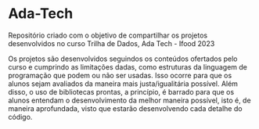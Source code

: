 # Ada-Tech
Repositório criado com o objetivo de compartilhar os projetos desenvolvidos no curso Trilha de Dados, Ada Tech - Ifood 2023

Os projetos são desenvolvidos seguindos os conteúdos ofertados pelo curso e cumprindo as limitações dadas, como estruturas da linguagem de programação que podem ou não ser usadas. Isso ocorre para que os alunos sejam avaliados da maneira mais justa/igualitária possível. Além disso, o uso de bibliotecas prontas, a princípio, é barrado para que os alunos entendam o desenvolvimento da melhor maneira possível, isto é, de maneira aprofundada, visto que estarão desenvolvendo cada detalhe do código.
